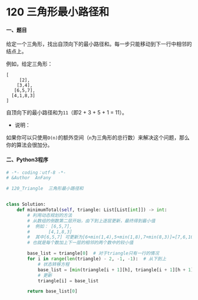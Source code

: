 #  120 三角形最小路径和



#### 一、题目

给定一个三角形，找出自顶向下的最小路径和。每一步只能移动到下一行中相邻的结点上。

例如，给定三角形：
```
[
     [2],
    [3,4],
   [6,5,7],
  [4,1,8,3]
]
```
自顶向下的最小路径和为``11``（即2 + 3 + 5 + 1 = 11）。

* 说明：

如果你可以只使用```O(n)```的额外空间（```n```为三角形的总行数）来解决这个问题，那么你的算法会很加分。



#### 二、Python3程序
```python
# -*- coding：utf-8 -*-
# &Author  AnFany

# 120_Triangle  三角形最小路径和


class Solution:
    def minimumTotal(self, triangle: List[List[int]]) -> int:
        # 利用动态规划的方法
        # 从数组的倒数第二层开始，由下到上逐层更新，最终得到最小值
        #  例如： [6,5,7],
        #       [4,1,8,3]
        #  其中[6,5,7] 可更新为[6+min(1,4),5+min(1,8),7+min(8,3)]=[7,6,10],
        # 也就是每个数加上下一层的相邻的两个数中的较小值

        base_list = triangle[0]  # 对于triangle只有一行的情况
        for i in range(len(triangle) - 2, -1, -1):  # 从下到上
            # 状态转移方程
            base_list = [min(triangle[i + 1][h], triangle[i + 1][h + 1]) + triangle[i][h] for h in range(len(triangle[i]))]
            # 更新
            triangle[i] = base_list

        return base_list[0]

```
